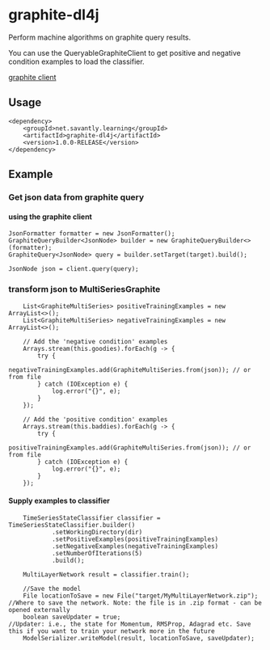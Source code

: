 # graphite-dl4j

Perform machine algorithms on graphite query results.  

You can use the QueryableGraphiteClient to get positive and negative condition examples to load the classifier.  

[graphite client](https://github.com/savantly-net/graphite-client)  


## Usage 


	<dependency>
		<groupId>net.savantly.learning</groupId>
		<artifactId>graphite-dl4j</artifactId>
		<version>1.0.0-RELEASE</version>
	</dependency>


## Example 

### Get json data from graphite query  

#### using the graphite client

	JsonFormatter formatter = new JsonFormatter();
	GraphiteQueryBuilder<JsonNode> builder = new GraphiteQueryBuilder<>(formatter);
	GraphiteQuery<JsonNode> query = builder.setTarget(target).build();
	
	JsonNode json = client.query(query); 
	
### transform json to MultiSeriesGraphite  

		List<GraphiteMultiSeries> positiveTrainingExamples = new ArrayList<>();
		List<GraphiteMultiSeries> negativeTrainingExamples = new ArrayList<>();

		// Add the 'negative condition' examples
		Arrays.stream(this.goodies).forEach(g -> {
			try {
				negativeTrainingExamples.add(GraphiteMultiSeries.from(json)); // or from file
			} catch (IOException e) {
				log.error("{}", e);
			}
		});

		// Add the 'positive condition' examples
		Arrays.stream(this.baddies).forEach(g -> {
			try {
				positiveTrainingExamples.add(GraphiteMultiSeries.from(json)); // or from file
			} catch (IOException e) {
				log.error("{}", e);
			}
		});
		
#### Supply examples to classifier  

		TimeSeriesStateClassifier classifier = TimeSeriesStateClassifier.builder()
				.setWorkingDirectory(dir)
				.setPositiveExamples(positiveTrainingExamples)
				.setNegativeExamples(negativeTrainingExamples)
				.setNumberOfIterations(5)
				.build();
		
		MultiLayerNetwork result = classifier.train();
		
		//Save the model
        File locationToSave = new File("target/MyMultiLayerNetwork.zip");      //Where to save the network. Note: the file is in .zip format - can be opened externally
        boolean saveUpdater = true;                                             //Updater: i.e., the state for Momentum, RMSProp, Adagrad etc. Save this if you want to train your network more in the future
        ModelSerializer.writeModel(result, locationToSave, saveUpdater);
        
        
